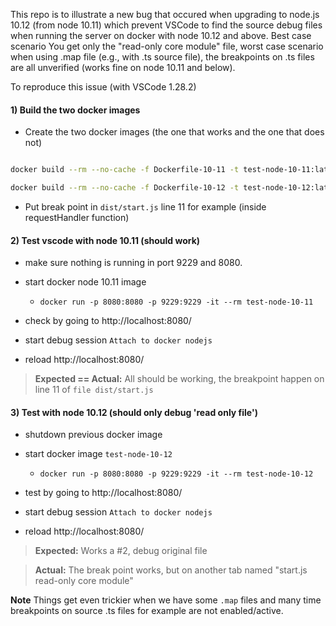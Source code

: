 
This repo is to illustrate a new bug that occured when upgrading to node.js 10.12 (from node 10.11) which prevent VSCode to find the source debug files when running the server on docker with node 10.12 and above. Best case scenario You get only the "read-only core module" file, worst case scenario when using .map file (e.g., with .ts source file), the breakpoints on .ts files are all unverified (works fine on node 10.11 and below).

To reproduce this issue (with VSCode 1.28.2)

#### 1) Build the two docker images

- Create the two docker images (the one that works and the one that does not)

```sh

docker build --rm --no-cache -f Dockerfile-10-11 -t test-node-10-11:latest ./

docker build --rm --no-cache -f Dockerfile-10-12 -t test-node-10-12:latest ./

```

- Put break point in `dist/start.js` line 11 for example (inside requestHandler function)

#### 2) Test vscode with node 10.11 (should work)

- make sure nothing is running in port 9229 and 8080.

- start docker node 10.11 image
  - `docker run -p 8080:8080 -p 9229:9229 -it --rm test-node-10-11`

- check by going to http://localhost:8080/

- start debug session `Attach to docker nodejs`

- reload http://localhost:8080/

> **Expected == Actual:** All should be working, the breakpoint happen on line 11 of `file dist/start.js`

#### 3) Test with node 10.12 (should only debug 'read only file')

- shutdown previous docker image

- start docker image `test-node-10-12`
  - `docker run -p 8080:8080 -p 9229:9229 -it --rm test-node-10-12`


- test by going to http://localhost:8080/

- start debug session `Attach to docker nodejs`

- reload http://localhost:8080/

> **Expected:** Works a #2, debug original file

> **Actual:** The break point works, but on another tab named "start.js read-only core module"

**Note** Things get even trickier when we have some `.map` files and many time breakpoints on source .ts files for example are not enabled/active. 
